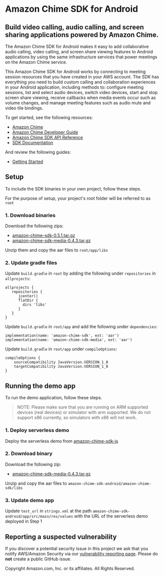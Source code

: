 # Amazon Chime SDK for Android

## Build video calling, audio calling, and screen sharing applications powered by Amazon Chime.

The Amazon Chime SDK for Android makes it easy to add collaborative audio calling,
video calling, and screen share viewing features to Android applications by 
using the same infrastructure services that power meetings on the Amazon 
Chime service.

This Amazon Chime SDK for Android works by connecting to meeting session
resources that you have created in your AWS account. The SDK has everything
you need to build custom calling and collaboration experiences in your
Android application, including methods to: configure meeting sessions, list 
and select audio devices, switch video devices, start and stop screen share 
viewing, receive callbacks when media events occur such as volume changes, 
and manage meeting features such as audio mute and video tile bindings.

To get started, see the following resources:

* [Amazon Chime](https://aws.amazon.com/chime)
* [Amazon Chime Developer Guide](https://docs.aws.amazon.com/chime/latest/dg/what-is-chime.html)
* [Amazon Chime SDK API Reference](http://docs.aws.amazon.com/chime/latest/APIReference/Welcome.html)
* [SDK Documentation](https://aws.github.io/amazon-chime-sdk-android/amazon-chime-sdk/)

And review the following guides:

* [Getting Started](https://github.com/aws/amazon-chime-sdk-android/blob/master/guides/01_Getting_Started.md)

## Setup

To include the SDK binaries in your own project, follow these steps.

For the purpose of setup, your project's root folder will be referred to as `root`

### 1. Download binaries

Download the following zips:

* [amazon-chime-sdk-0.5.1.tar.gz](https://amazon-chime-sdk.s3.amazonaws.com/android/amazon-chime-sdk/0.5.1/amazon-chime-sdk-0.5.1.tar.gz)
* [amazon-chime-sdk-media-0.4.3.tar.gz](https://amazon-chime-sdk.s3.amazonaws.com/android/amazon-chime-sdk-media/0.4.3/amazon-chime-sdk-media-0.4.3.tar.gz)

Unzip them and copy the aar files to `root/app/libs`

### 2. Update gradle files

Update `build.gradle` in `root` by adding the following under `repositories` in `allprojects`:

```
allprojects {
   repositories {
      jcenter()
      flatDir {
        dirs 'libs'
      }
   }
}
```

Update `build.gradle` in `root/app` and add the following under `dependencies`:

```
implementation(name: 'amazon-chime-sdk', ext: 'aar')
implementation(name: 'amazon-chime-sdk-media', ext: 'aar')
```

Update `build.gradle` in `root/app` under `compileOptions`:

```
compileOptions {
    sourceCompatibility JavaVersion.VERSION_1_8
    targetCompatibility JavaVersion.VERSION_1_8
}
```

## Running the demo app

To run the demo application, follow these steps.

> NOTE: Please make sure that you are running on ARM supported devices (real devices) or simulator with arm supported. We do not support x86 currently, so simulators with x86 will not work.

### 1. Deploy serverless demo

Deploy the serverless demo from [amazon-chime-sdk-js](https://github.com/aws/amazon-chime-sdk-js)

### 2. Download binary

Download the following zip:

* [amazon-chime-sdk-media-0.4.3.tar.gz](https://amazon-chime-sdk.s3.amazonaws.com/android/amazon-chime-sdk-media/0.4.3/amazon-chime-sdk-media-0.4.3.tar.gz)

Unzip and copy the aar files to `amazon-chime-sdk-android/amazon-chime-sdk/libs`

### 3. Update demo app

Update `test_url` in `strings.xml` at the path `amazon-chime-sdk-android/app/src/main/res/values` 
with the URL of the serverless demo deployed in Step 1

## Reporting a suspected vulnerability

If you discover a potential security issue in this project we ask that you notify AWS/Amazon Security via our
[vulnerability reporting page](http://aws.amazon.com/security/vulnerability-reporting/). Please do **not** create a public GitHub issue.

Copyright Amazon.com, Inc. or its affiliates. All Rights Reserved.
